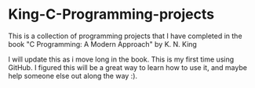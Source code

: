 # King-C-Programming-projects
This is a collection of programming projects that I have completed in the book "C Programming: A Modern Approach" by K. N. King

I will update this as i move long in the book. This is my first time using GitHub. I figured this will be a great way to learn how to use it, and maybe help someone else out along the way :).